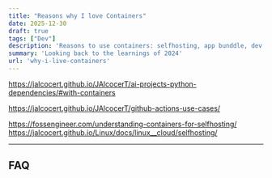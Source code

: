 ```yaml
---
title: "Reasons why I love Containers"
date: 2025-12-30
draft: true
tags: ["Dev"]
description: 'Reasons to use containers: selfhosting, app bunddle, dev environment, CI/CD...'
summary: 'Looking back to the learnings of 2024'
url: 'why-i-live-containers'
---
```


https://jalcocert.github.io/JAlcocerT/ai-projects-python-dependencies/#with-containers


https://jalcocert.github.io/JAlcocerT/github-actions-use-cases/

https://fossengineer.com/understanding-containers-for-selfhosting/
https://jalcocert.github.io/Linux/docs/linux__cloud/selfhosting/


---

## FAQ